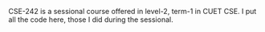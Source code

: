 CSE-242 is a sessional course offered in level-2, term-1 in CUET CSE. I put all the code here, those I did during the sessional.
